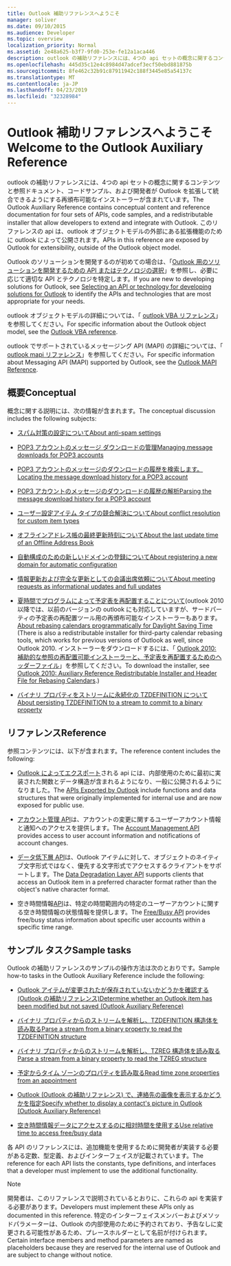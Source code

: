 ```yaml
---
title: Outlook 補助リファレンスへようこそ
manager: soliver
ms.date: 09/10/2015
ms.audience: Developer
ms.topic: overview
localization_priority: Normal
ms.assetid: 2e48a625-b3f7-9fd0-253e-fe12a1aca446
description: outlook の補助リファレンスには、4つの api セットの概念に関するコンテンツと参照ドキュメント、コードサンプル、および開発者が Outlook を拡張して統合できるようにする再頒布可能なインストーラーが含まれています。 このリファレンスの api は、outlook オブジェクトモデルの外部にある拡張機能のために outlook によって公開されます。
ms.openlocfilehash: 445d35c12e4c8984d47adcef3ecf50ebd881875b
ms.sourcegitcommit: 8fe462c32b91c87911942c188f3445e85a54137c
ms.translationtype: MT
ms.contentlocale: ja-JP
ms.lasthandoff: 04/23/2019
ms.locfileid: "32328984"
---
```

# <a name="welcome-to-the-outlook-auxiliary-reference"></a><span data-ttu-id="db1e8-104">Outlook 補助リファレンスへようこそ</span><span class="sxs-lookup"><span data-stu-id="db1e8-104">Welcome to the Outlook Auxiliary Reference</span></span>

<span data-ttu-id="db1e8-105">outlook の補助リファレンスには、4つの api セットの概念に関するコンテンツと参照ドキュメント、コードサンプル、および開発者が Outlook を拡張して統合できるようにする再頒布可能なインストーラーが含まれています。</span><span class="sxs-lookup"><span data-stu-id="db1e8-105">The Outlook Auxiliary Reference contains conceptual content and reference documentation for four sets of APIs, code samples, and a redistributable installer that allow developers to extend and integrate with Outlook.</span></span> <span data-ttu-id="db1e8-106">このリファレンスの api は、outlook オブジェクトモデルの外部にある拡張機能のために outlook によって公開されます。</span><span class="sxs-lookup"><span data-stu-id="db1e8-106">APIs in this reference are exposed by Outlook for extensibility, outside of the Outlook object model.</span></span> 
  
<span data-ttu-id="db1e8-107">Outlook のソリューションを開発するのが初めての場合は、「[Outlook 用のソリューションを開発するための API またはテクノロジの選択](../selecting-an-api-or-technology-for-developing-solutions-for-outlook.md)」を参照し、必要に応じて適切な API とテクノロジを特定します。</span><span class="sxs-lookup"><span data-stu-id="db1e8-107">If you are new to developing solutions for Outlook, see [Selecting an API or technology for developing solutions for Outlook](../selecting-an-api-or-technology-for-developing-solutions-for-outlook.md) to identify the APIs and technologies that are most appropriate for your needs.</span></span> 

<span data-ttu-id="db1e8-108">outlook オブジェクトモデルの詳細については、「 [outlook VBA リファレンス](https://msdn.microsoft.com/library/75e4ad96-62a2-49d2-bc51-48ceab50634c%28Office.15%29.aspx)」を参照してください。</span><span class="sxs-lookup"><span data-stu-id="db1e8-108">For specific information about the Outlook object model, see the [Outlook VBA reference](https://msdn.microsoft.com/library/75e4ad96-62a2-49d2-bc51-48ceab50634c%28Office.15%29.aspx).</span></span> 

<span data-ttu-id="db1e8-109">outlook でサポートされているメッセージング API (MAPI) の詳細については、「 [outlook mapi リファレンス](https://msdn.microsoft.com/library/3d980b86-7001-4869-9780-121c6bfc7275%28Office.15%29.aspx)」を参照してください。</span><span class="sxs-lookup"><span data-stu-id="db1e8-109">For specific information about Messaging API (MAPI) supported by Outlook, see the [Outlook MAPI Reference](https://msdn.microsoft.com/library/3d980b86-7001-4869-9780-121c6bfc7275%28Office.15%29.aspx).</span></span>

## <a name="conceptual"></a><span data-ttu-id="db1e8-110">概要</span><span class="sxs-lookup"><span data-stu-id="db1e8-110">Conceptual</span></span> 

<span data-ttu-id="db1e8-111">概念に関する説明には、次の情報が含まれます。</span><span class="sxs-lookup"><span data-stu-id="db1e8-111">The conceptual discussion includes the following subjects:</span></span>
  
- [<span data-ttu-id="db1e8-112">スパム対策の設定について</span><span class="sxs-lookup"><span data-stu-id="db1e8-112">About anti-spam settings</span></span>](about-anti-spam-settings.md)
    
- [<span data-ttu-id="db1e8-113">POP3 アカウントのメッセージ ダウンロードの管理</span><span class="sxs-lookup"><span data-stu-id="db1e8-113">Managing message downloads for POP3 accounts</span></span>](managing-message-downloads-for-pop3-accounts.md)
    
- [<span data-ttu-id="db1e8-114">POP3 アカウントのメッセージのダウンロードの履歴を検索します。</span><span class="sxs-lookup"><span data-stu-id="db1e8-114">Locating the message download history for a POP3 account</span></span>](locating-the-message-download-history-for-a-pop3-account.md)
    
- [<span data-ttu-id="db1e8-115">POP3 アカウントのメッセージのダウンロードの履歴の解析</span><span class="sxs-lookup"><span data-stu-id="db1e8-115">Parsing the message download history for a POP3 account</span></span>](parsing-the-message-download-history-for-a-pop3-account.md)
    
- [<span data-ttu-id="db1e8-116">ユーザー設定アイテム タイプの競合解決について</span><span class="sxs-lookup"><span data-stu-id="db1e8-116">About conflict resolution for custom item types</span></span>](about-conflict-resolution-for-custom-item-types.md)
    
- [<span data-ttu-id="db1e8-117">オフラインアドレス帳の最終更新時刻について</span><span class="sxs-lookup"><span data-stu-id="db1e8-117">About the last update time of an Offline Address Book</span></span>](about-the-last-update-time-of-an-offline-address-book.md)
    
- [<span data-ttu-id="db1e8-118">自動構成のための新しいドメインの登録について</span><span class="sxs-lookup"><span data-stu-id="db1e8-118">About registering a new domain for automatic configuration</span></span>](about-registering-a-new-domain-for-automatic-configuration.md)
    
- [<span data-ttu-id="db1e8-119">情報更新および完全な更新としての会議出席依頼について</span><span class="sxs-lookup"><span data-stu-id="db1e8-119">About meeting requests as informational updates and full updates</span></span>](about-meeting-requests-as-informational-updates-and-full-updates.md)
    
- <span data-ttu-id="db1e8-120">[夏時間でプログラムによって予定表を再配置することについて](about-rebasing-calendars-programmatically-for-daylight-saving-time.md)(outlook 2010 以降では、以前のバージョンの outlook にも対応していますが、サードパーティの予定表の再配置ツール用の再頒布可能なインストーラーもあります。</span><span class="sxs-lookup"><span data-stu-id="db1e8-120">[About rebasing calendars programmatically for Daylight Saving Time](about-rebasing-calendars-programmatically-for-daylight-saving-time.md) (There is also a redistributable installer for third-party calendar rebasing tools, which works for previous versions of Outlook as well, since Outlook 2010.</span></span> <span data-ttu-id="db1e8-121">インストーラーをダウンロードするには、「 [Outlook 2010: 補助的な参照の再配置可能インストーラーと、予定表を再配置するためのヘッダーファイル](https://www.microsoft.com/downloads/details.aspx?FamilyID=77748863-4352-4b99-ae57-1d4ae803983b)」を参照してください。</span><span class="sxs-lookup"><span data-stu-id="db1e8-121">To download the installer, see [Outlook 2010: Auxiliary Reference Redistributable Installer and Header File for Rebasing Calendars](https://www.microsoft.com/downloads/details.aspx?FamilyID=77748863-4352-4b99-ae57-1d4ae803983b).)</span></span>
    
- [<span data-ttu-id="db1e8-122">バイナリ プロパティをストリームに永続化の TZDEFINITION について</span><span class="sxs-lookup"><span data-stu-id="db1e8-122">About persisting TZDEFINITION to a stream to commit to a binary property</span></span>](about-persisting-tzdefinition-to-a-stream-to-commit-to-a-binary-property.md)

## <a name="reference"></a><span data-ttu-id="db1e8-123">リファレンス</span><span class="sxs-lookup"><span data-stu-id="db1e8-123">Reference</span></span>

<span data-ttu-id="db1e8-124">参照コンテンツには、以下が含まれます。</span><span class="sxs-lookup"><span data-stu-id="db1e8-124">The reference content includes the following:</span></span>
  
- <span data-ttu-id="db1e8-125">[Outlook によってエクスポート](about-apis-exported-by-outlook.md)される api には、内部使用のために最初に実装された関数とデータ構造が含まれるようになり、一般に公開されるようになりました。</span><span class="sxs-lookup"><span data-stu-id="db1e8-125">The [APIs Exported by Outlook](about-apis-exported-by-outlook.md) include functions and data structures that were originally implemented for internal use and are now exposed for public use.</span></span> 
    
- <span data-ttu-id="db1e8-126">[アカウント管理 API](about-the-account-management-api.md)は、アカウントの変更に関するユーザーアカウント情報と通知へのアクセスを提供します。</span><span class="sxs-lookup"><span data-stu-id="db1e8-126">The [Account Management API](about-the-account-management-api.md) provides access to user account information and notifications of account changes.</span></span> 
    
- <span data-ttu-id="db1e8-127">[データ低下層 API](about-the-data-degradation-layer-api.md)は、Outlook アイテムに対して、オブジェクトのネイティブ文字形式ではなく、優先する文字形式でアクセスするクライアントをサポートします。</span><span class="sxs-lookup"><span data-stu-id="db1e8-127">The [Data Degradation Layer API](about-the-data-degradation-layer-api.md) supports clients that access an Outlook item in a preferred character format rather than the object's native character format.</span></span> 
    
- <span data-ttu-id="db1e8-128">空き時間情報[API](about-the-free-busy-api.md)は、特定の時間範囲内の特定のユーザーアカウントに関する空き時間情報の状態情報を提供します。</span><span class="sxs-lookup"><span data-stu-id="db1e8-128">The [Free/Busy API](about-the-free-busy-api.md) provides free/busy status information about specific user accounts within a specific time range.</span></span> 

## <a name="sample-tasks"></a><span data-ttu-id="db1e8-129">サンプル タスク</span><span class="sxs-lookup"><span data-stu-id="db1e8-129">Sample tasks</span></span>

<span data-ttu-id="db1e8-130">Outlook の補助リファレンスのサンプルの操作方法は次のとおりです。</span><span class="sxs-lookup"><span data-stu-id="db1e8-130">Sample how-to tasks in the Outlook Auxiliary Reference include the following:</span></span>
    
- [<span data-ttu-id="db1e8-131">Outlook アイテムが変更されたが保存されていないかどうかを確認する (Outlook の補助リファレンス)</span><span class="sxs-lookup"><span data-stu-id="db1e8-131">Determine whether an Outlook item has been modified but not saved (Outlook Auxiliary Reference)</span></span>](how-to-determine-if-outlook-item-has-been-modified-but-not-saved.md)
    
- [<span data-ttu-id="db1e8-132">バイナリ プロパティからのストリームを解析し、TZDEFINITION 構造体を読み取る</span><span class="sxs-lookup"><span data-stu-id="db1e8-132">Parse a stream from a binary property to read the TZDEFINITION structure</span></span>](how-to-parse-stream-from-binary-property-to-read-tzdefinition-structure.md)
    
- [<span data-ttu-id="db1e8-133">バイナリ プロパティからのストリームを解析し、TZREG 構造体を読み取る</span><span class="sxs-lookup"><span data-stu-id="db1e8-133">Parse a stream from a binary property to read the TZREG structure</span></span>](how-to-parse-a-stream-from-a-binary-property-to-read-the-tzreg-structure.md)
    
- [<span data-ttu-id="db1e8-134">予定からタイム ゾーンのプロパティを読み取る</span><span class="sxs-lookup"><span data-stu-id="db1e8-134">Read time zone properties from an appointment</span></span>](how-to-read-time-zone-properties-from-an-appointment.md)
    
- [<span data-ttu-id="db1e8-135">Outlook (Outlook の補助リファレンス) で、連絡先の画像を表示するかどうかを指定</span><span class="sxs-lookup"><span data-stu-id="db1e8-135">Specify whether to display a contact's picture in Outlook (Outlook Auxiliary Reference)</span></span>](https://msdn.microsoft.com/library/office/gg262879.aspx)
    
- [<span data-ttu-id="db1e8-136">空き時間情報データにアクセスするのに相対時間を使用する</span><span class="sxs-lookup"><span data-stu-id="db1e8-136">Use relative time to access free/busy data</span></span>](how-to-use-relative-time-to-access-free-busy-data.md)
    
<span data-ttu-id="db1e8-137">各 API のリファレンスには、追加機能を使用するために開発者が実装する必要がある定数、型定義、およびインターフェイスが記載されています。</span><span class="sxs-lookup"><span data-stu-id="db1e8-137">The reference for each API lists the constants, type definitions, and interfaces that a developer must implement to use the additional functionality.</span></span>
  
> [!NOTE]
> <span data-ttu-id="db1e8-138">開発者は、このリファレンスで説明されているとおりに、これらの api を実装する必要があります。</span><span class="sxs-lookup"><span data-stu-id="db1e8-138">Developers must implement these APIs only as documented in this reference.</span></span> <span data-ttu-id="db1e8-139">特定のインターフェイスメンバーおよびメソッドパラメーターは、Outlook の内部使用のために予約されており、予告なしに変更される可能性があるため、プレースホルダーとして名前が付けられます。</span><span class="sxs-lookup"><span data-stu-id="db1e8-139">Certain interface members and method parameters are named as placeholders because they are reserved for the internal use of Outlook and are subject to change without notice.</span></span> 
  

